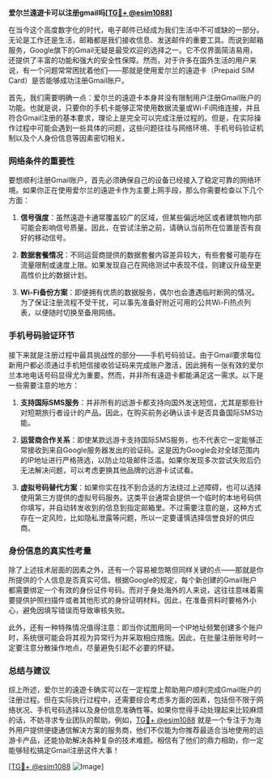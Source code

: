 **爱尔兰遠遊卡可以注册gmail吗[[TG💪+ @esim1088](https://t.me/s/esim1088)]**

在当今这个高度数字化的时代，电子邮件已经成为我们生活中不可或缺的一部分。无论是工作还是生活，邮箱都是我们接收信息、发送邮件的重要工具。而说到邮箱服务，Google旗下的Gmail无疑是最受欢迎的选择之一。它不仅界面简洁易用，还提供了丰富的功能和强大的安全性保障。然而，对于许多在国外生活的用户来说，有一个问题常常困扰着他们——那就是使用爱尔兰的遠遊卡（Prepaid SIM Card）是否能够成功注册Gmail账户。

首先，我们需要明确一点：爱尔兰的遠遊卡本身并没有限制用户注册Gmail账户的功能。也就是说，只要你的手机卡能够正常使用数据流量或Wi-Fi网络连接，并且符合Gmail注册的基本要求，理论上是完全可以完成注册过程的。但是，在实际操作过程中可能会遇到一些具体的问题，这些问题往往与网络环境、手机号码验证机制以及个人身份信息等因素密切相关。

### 网络条件的重要性

要想顺利注册Gmail账户，首先必须确保自己的设备已经接入了稳定可靠的网络环境。如果你正在使用爱尔兰的遠遊卡作为主要上网手段，那么你需要检查以下几个方面：

1. **信号强度**：虽然遠遊卡通常覆盖较广的区域，但某些偏远地区或者建筑物内部可能会影响信号质量。因此，在尝试注册之前，请确认当前所在位置是否有良好的移动信号。
   
2. **数据套餐情况**：不同运营商提供的数据套餐内容差异较大，有些套餐可能存在流量限制或速度上限。如果发现自己在网络测试中表现不佳，则建议升级至更高性价比的数据计划。

3. **Wi-Fi备份方案**：即便拥有优质的数据服务，偶尔也会遭遇临时断网的情况。为了保证注册流程不受干扰，可以事先准备好附近可用的公共Wi-Fi热点列表，以便随时切换至备用网络。

### 手机号码验证环节

接下来就是注册过程中最具挑战性的部分——手机号码验证。由于Gmail要求每位新用户都必须通过手机短信接收验证码来完成账户激活，因此拥有一张有效的爱尔兰本地电话号码显得尤为重要。然而，并非所有遠遊卡都能满足这一需求。以下是一些需要注意的地方：

1. **支持国际SMS服务**：并非所有的远游卡都支持向国外发送短信，尤其是那些针对短期旅行者设计的产品。因此，在购买前务必确认该卡是否具备国际SMS功能。

2. **运营商合作关系**：即使某款远游卡支持国际SMS服务，也不代表它一定能够正常接收到来自Google服务器发出的验证码。这是因为Google会对全球范围内的IP地址进行严格筛选，以防止垃圾邮件泛滥。如果你发现多次尝试失败后仍无法解决问题，可以考虑更换其他品牌的远游卡试试看。

3. **虚拟号码替代方案**：如果你实在找不到合适的方法绕过上述障碍，也可以选择使用第三方提供的虚拟号码服务。这类平台通常会提供一个临时的本地号码供你填写，并自动转发收到的信息到指定邮箱里。不过需要注意的是，这种方式存在一定风险，比如隐私泄露等问题，所以一定要谨慎选择信誉良好的供应商。

### 身份信息的真实性考量

除了上述技术层面的因素之外，还有一个容易被忽略但同样关键的点——那就是你所提供的个人信息是否真实可信。根据Google的规定，每个新创建的Gmail账户都需要绑定一个有效的身份证件号码。而对于身处海外的人来说，这往往意味着需要提供护照扫描件或者其他形式的身份证明材料。因此，在准备资料时要格外小心，避免因填写错误而导致审核失败。

此外，还有一种特殊情况值得注意：即当你试图用同一个IP地址频繁创建多个账户时，系统很可能会将其视为异常行为并采取相应措施。因此，在批量注册账号时一定要注意分散操作地点，尽量避免引起不必要的怀疑。

### 总结与建议

综上所述，爱尔兰的遠遊卡确实可以在一定程度上帮助用户顺利完成Gmail账户的注册过程。但在实际执行过程中，还需要综合考虑多方面的因素，包括但不限于网络状况、手机号码选择以及身份信息准确性等。如果你觉得手动处理起来比较麻烦的话，不妨寻求专业团队的帮助。例如，[TG💪+ @esim1088](https://t.me/s/esim1088) 就是一个专注于为海外用户提供便捷通信解决方案的服务商，他们不仅能为你推荐最适合当地使用的远游卡产品，还能协助解决各种复杂的技术难题。相信有了他们的鼎力相助，你一定能够轻松搞定Gmail注册这件大事！

[[TG💪+ @esim1088](https://t.me/s/esim1088) ![Image](https://i.postimg.cc/4NQfJmqS/Snipaste-2025-05-13-00-14-12.png)]